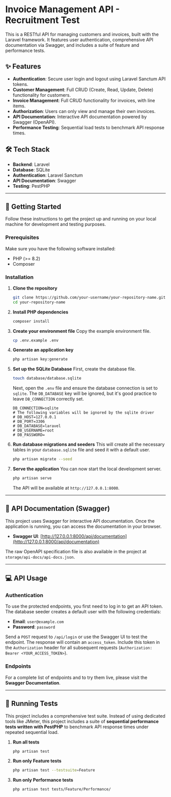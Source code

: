 # Invoice Management API - Recruitment Test

This is a RESTful API for managing customers and invoices, built with the Laravel framework. It features user authentication, comprehensive API documentation via Swagger, and includes a suite of feature and performance tests.

## ✨ Features

  * **Authentication**: Secure user login and logout using Laravel Sanctum API tokens.
  * **Customer Management**: Full CRUD (Create, Read, Update, Delete) functionality for customers.
  * **Invoice Management**: Full CRUD functionality for invoices, with line items.
  * **Authorization**: Users can only view and manage their own invoices.
  * **API Documentation**: Interactive API documentation powered by Swagger (OpenAPI).
  * **Performance Testing**: Sequential load tests to benchmark API response times.

## 🛠️ Tech Stack

  * **Backend**: Laravel
  * **Database**: SQLite
  * **Authentication**: Laravel Sanctum
  * **API Documentation**: Swagger
  * **Testing**: PestPHP

-----

## 🚀 Getting Started

Follow these instructions to get the project up and running on your local machine for development and testing purposes.

### Prerequisites

Make sure you have the following software installed:

  * PHP (\>= 8.2)
  * Composer

### Installation

1.  **Clone the repository**

    ```bash
    git clone https://github.com/your-username/your-repository-name.git
    cd your-repository-name
    ```

2.  **Install PHP dependencies**

    ```bash
    composer install
    ```

3.  **Create your environment file**
    Copy the example environment file.

    ```bash
    cp .env.example .env
    ```

4.  **Generate an application key**

    ```bash
    php artisan key:generate
    ```

5.  **Set up the SQLite Database**
    First, create the database file.

    ```bash
    touch database/database.sqlite
    ```

    Next, open the `.env` file and ensure the database connection is set to `sqlite`. The `DB_DATABASE` key will be ignored, but it's good practice to leave `DB_CONNECTION` correctly set.

    ```dotenv
    DB_CONNECTION=sqlite
    # The following variables will be ignored by the sqlite driver
    # DB_HOST=127.0.0.1
    # DB_PORT=3306
    # DB_DATABASE=laravel
    # DB_USERNAME=root
    # DB_PASSWORD=
    ```

6.  **Run database migrations and seeders**
    This will create all the necessary tables in your `database.sqlite` file and seed it with a default user.

    ```bash
    php artisan migrate --seed
    ```

7.  **Serve the application**
    You can now start the local development server.

    ```bash
    php artisan serve
    ```

    The API will be available at `http://127.0.0.1:8000`.

-----

## 📖 API Documentation (Swagger)

This project uses Swagger for interactive API documentation. Once the application is running, you can access the documentation in your browser.

  * **Swagger UI**: [http://127.0.0.1:8000/api/documentation](http://127.0.0.1:8000/api/documentation)

The raw OpenAPI specification file is also available in the project at `storage/api-docs/api-docs.json`.

-----

## 💻 API Usage

### Authentication

To use the protected endpoints, you first need to log in to get an API token. The database seeder creates a default user with the following credentials:

  * **Email**: `user@example.com`
  * **Password**: `password`

Send a `POST` request to `/api/login` or use the Swagger UI to test the endpoint. The response will contain an `access_token`. Include this token in the `Authorization` header for all subsequent requests (`Authorization: Bearer <YOUR_ACCESS_TOKEN>`).

### Endpoints

For a complete list of endpoints and to try them live, please visit the **Swagger Documentation**.

-----

## 🧪 Running Tests

This project includes a comprehensive test suite. Instead of using dedicated tools like JMeter, this project includes a suite of **sequential performance tests written with PestPHP** to benchmark API response times under repeated sequential load.

1.  **Run all tests**

    ```bash
    php artisan test
    ```

2.  **Run only Feature tests**

    ```bash
    php artisan test --testsuite=Feature
    ```

3.  **Run only Performance tests**

    ```bash
    php artisan test tests/Feature/Performance/
    ```